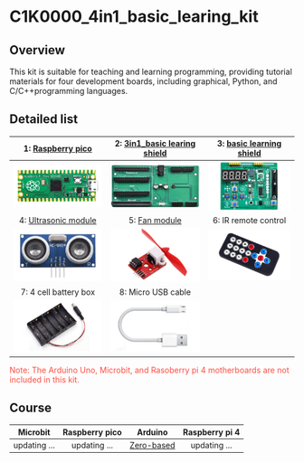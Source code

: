 # C1K0000_4in1_basic_learing_kit

## Overview

This kit is suitable for teaching and learning programming, providing tutorial materials for four development boards, including graphical, Python, and C/C++programming languages.  

## Detailed list
| 1: [Raspberry pico](../../raspberry/R1D0001_raspberry_pico/R1D0001_raspberry_pico.md) | 2: [3in1_basic learing shield](../../common_product/C1E0000_3in1_basic_learning_shield/C1E0000_3in1_basic_learning_shield.md)  | 3: [basic learning shield](../../arduino/A1E0000_basic_learing_shield/A1E0000_basic_learing_shield.md) |
| :--: | :--: | :--: |
| ![Img](../../_static/common_product/C1K0000_4in1_basic_learning_kit/1img.png)  | ![Img](../../_static/common_product/C1K0000_4in1_basic_learning_kit/2img.png) | ![Img](../../_static/common_product/C1K0000_4in1_basic_learning_kit/3img.png) |  
| 4: [Ultrasonic module](../../outsourcing/O1M0000_ultrasonic_module/O1M0000_ultrasonic_module.md) | 5: [Fan module](../../outsourcing/O1M0001_fan_module/O1M0001_fan_module.md) | 6: IR remote control |
| ![Img](../../_static/common_product/C1K0000_4in1_basic_learning_kit/4img.png) | ![Img](../../_static/common_product/C1K0000_4in1_basic_learning_kit/5img.png) | ![Img](../../_static/common_product/C1K0000_4in1_basic_learning_kit/6img.png) |
| 7: 4 cell battery box| 8: Micro USB cable |  |
| ![Img](../../_static/common_product/C1K0000_4in1_basic_learning_kit/7img.png) | ![Img](../../_static/common_product/C1K0000_4in1_basic_learning_kit/8img.png) |  |  
  
<span style="color: rgb(255, 76, 65);">Note: The Arduino Uno, Microbit, and Rasoberry pi 4 motherboards are not included in this kit.</span>  

## Course
| Microbit | Raspberry pico | Arduino | Raspberry pi 4 |
| :--: | :--: | :--: | :--: |
| updating ... | updating ... | [Zero-based](./Arduino_tutorial/Zero-based%20tutorial.md) | updating ... |


